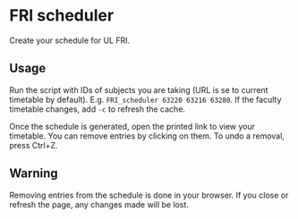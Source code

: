 # FRI scheduler

Create your schedule for UL FRI.

## Usage

Run the script with IDs of subjects you are taking (URL is se to current timetable by default).
E.g. `FRI_scheduler 63220 63216 63280`. If the faculty timetable changes, add `-c` to refresh the cache.

Once the schedule is generated, open the printed link to view your timetable.
You can remove entries by clicking on them. To undo a removal, press Ctrl+Z.

## Warning

Removing entries from the schedule is done in your browser.
If you close or refresh the page, any changes made will be lost.
